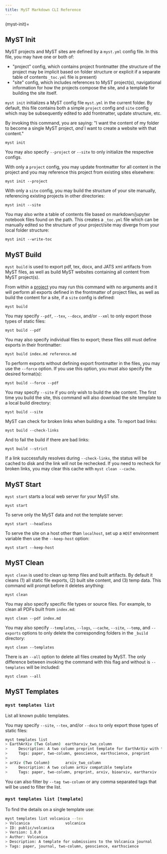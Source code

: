 ```yaml
---
title: MyST Markdown CLI Reference
---
```


(myst-init)=

## MyST Init

MyST projects and MyST sites are defined by a `myst.yml` config file. In this file, you may have one or both of:

- "project" config, which contains project frontmatter (the structure of the project may be implicit based on folder structure or explicit if a separate table of contents `_toc.yml` file is present)
- "site" config, which includes references to MyST project(s), navigational information for how the projects compose the site, and a template for building the site itself.

`myst init` initializes a MyST config file `myst.yml` in the current folder. By default, this file contains both a simple `project` config and `site` config which may be subsequently edited to add frontmatter, update structure, etc.

By invoking this command, you are saying: "I want the content of my folder to become a single MyST project, _and_ I want to create a website with that content."

```
myst init
```

You may also specify `--project` or `--site` to only initialize the respective configs.

With only a `project` config, you may update frontmatter for all content in the project and you may reference this project from existing sites elsewhere:

```
myst init --project
```

With only a `site` config, you may build the structure of your site manually, referencing existing projects in other directories:

```
myst init --site
```

You may also write a table of contents file based on markdown/jupyter notebook files found on the path. This creates a `_toc.yml` file which can be manually edited so the structure of your project/site may diverge from your local folder structure:

```
myst init --write-toc
```

## MyST Build

`myst build` is used to export pdf, tex, docx, and JATS xml artifacts from MyST files, as well as build MyST websites containing all content from MyST project(s).

From within a [project](#myst-init) you may run this command with no arguments and it will perform all exports defined in the frontmatter of project files, as well as build the content for a site, if a `site` config is defined:

```
myst build
```

You may specify `--pdf`, `--tex`, `--docx`, and/or `--xml` to only export those types of static files:

```
myst build --pdf
```

You may also specify individual files to export; these files still must define exports in their frontmatter:

```
myst build index.md reference.md
```

To perform exports without defining export frontmatter in the files, you may use the `--force` option. If you use this option, you must also specify the desired format(s):

```
myst build --force --pdf
```

You may specify `--site` if you only wish to build the site content. The first time you build the site, this command will also download the site template to a local build directory:

```
myst build --site
```

MyST can check for broken links when building a site. To report bad links:

```
myst build --check-links
```

And to fail the build if there are bad links:

```
myst build --strict
```

If a link successfully resolves during `--check-links`, the status will be cached to disk and the link will not be rechecked. If you need to recheck for broken links, you may clear this cache with `myst clean --cache`.

## MyST Start

`myst start` starts a local web server for your MyST site.

```
myst start
```

To serve only the MyST data and not the template server:

```
myst start --headless
```

To serve the site on a host other than `localhost`, set up a `HOST` environment variable then use the `--keep-host` option:

```
myst start --keep-host
```

## MyST Clean

`myst clean` is used to clean up temp files and built artifacts. By default it cleans (1) all static file exports, (2) built site content, and (3) temp data. This command will prompt before it deletes anything:

```
myst clean
```

You may also specify specific file types or source files. For example, to clean all PDFs built from `index.md`:

```
myst clean --pdf index.md
```

You may also specify `--templates`, `--logs`, `--cache`, `--site`, `--temp`, and `--exports` options to only delete the corresponding folders in the `_build` directory:

```
myst clean --templates
```

There is an `--all` option to delete all files created by MyST. The only difference between invoking the command with this flag and without is `--templates` will be included:

```
myst clean --all
```

## MyST Templates

### `myst templates list`

List all known public templates.

You may specify `--site`, `--tex`, and/or `--docx` to only export those types of static files:

```bash
myst templates list
> EarthArXiv (Two Column)  eartharxiv_two_column
>     Description: A two column preprint template for EarthArXiv with the AGU bibstyle
>     Tags: paper, two-column, geoscience, earthscience, preprint
>
> arXiv (Two Column)       arxiv_two_column
>     Description: A two column arXiv compatible template
>     Tags: paper, two-column, preprint, arxiv, bioarxiv, eartharxiv
```

You can also filter by `--tag two-column` or any comma separated tags that will be used to filter the list.

### `myst templates list [template]`

To find the details on a single template use:

```bash
myst templates list volcanica --tex
> Volcanica                volcanica
> ID: public/volcanica
> Version: 1.0.0
> Author: Volcanica
> Description: A template for submissions to the Volcanica journal
> Tags: paper, journal, two-column, geoscience, earthscience
```
